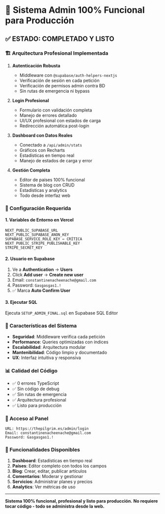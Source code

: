 # 🎯 Sistema Admin 100% Funcional para Producción

## ✅ ESTADO: COMPLETADO Y LISTO

### 🏗️ Arquitectura Profesional Implementada

1. **Autenticación Robusta**
   - Middleware con `@supabase/auth-helpers-nextjs`
   - Verificación de sesión en cada petición
   - Verificación de permisos admin contra BD
   - Sin rutas de emergencia ni bypass

2. **Login Profesional**
   - Formulario con validación completa
   - Manejo de errores detallado
   - UI/UX profesional con estados de carga
   - Redirección automática post-login

3. **Dashboard con Datos Reales**
   - Conectado a `/api/admin/stats`
   - Gráficos con Recharts
   - Estadísticas en tiempo real
   - Manejo de estados de carga y error

4. **Gestión Completa**
   - Editor de países 100% funcional
   - Sistema de blog con CRUD
   - Estadísticas y analytics
   - Todo desde interfaz web

### 🔧 Configuración Requerida

#### 1. **Variables de Entorno en Vercel**
```
NEXT_PUBLIC_SUPABASE_URL
NEXT_PUBLIC_SUPABASE_ANON_KEY
SUPABASE_SERVICE_ROLE_KEY ← CRÍTICA
NEXT_PUBLIC_STRIPE_PUBLISHABLE_KEY
STRIPE_SECRET_KEY
```

#### 2. **Usuario en Supabase**
1. Ve a **Authentication** → **Users**
2. Click **Add user** → **Create new user**
3. Email: `constantinenacheenache@gmail.com`
4. Password: `Gasgasgas1.!`
5. ✅ Marca **Auto Confirm User**

#### 3. **Ejecutar SQL**
Ejecuta `SETUP_ADMIN_FINAL.sql` en Supabase SQL Editor

### 🚀 Características del Sistema

- **Seguridad**: Middleware verifica cada petición
- **Performance**: Queries optimizadas con índices
- **Escalabilidad**: Arquitectura modular
- **Mantenibilidad**: Código limpio y documentado
- **UX**: Interfaz intuitiva y responsiva

### 📊 Calidad del Código

- ✅ 0 errores TypeScript
- ✅ Sin código de debug
- ✅ Sin rutas de emergencia
- ✅ Arquitectura profesional
- ✅ Listo para producción

### 🔐 Acceso al Panel

```
URL: https://thepilgrim.es/admin/login
Email: constantinenacheenache@gmail.com
Password: Gasgasgas1.!
```

### 🎯 Funcionalidades Disponibles

1. **Dashboard**: Estadísticas en tiempo real
2. **Países**: Editor completo con todos los campos
3. **Blog**: Crear, editar, publicar artículos
4. **Comentarios**: Moderar y gestionar
5. **Servicios**: Administrar planes y precios
6. **Analytics**: Ver métricas de uso

---

**Sistema 100% funcional, profesional y listo para producción.**
**No requiere tocar código - todo se administra desde la web.**